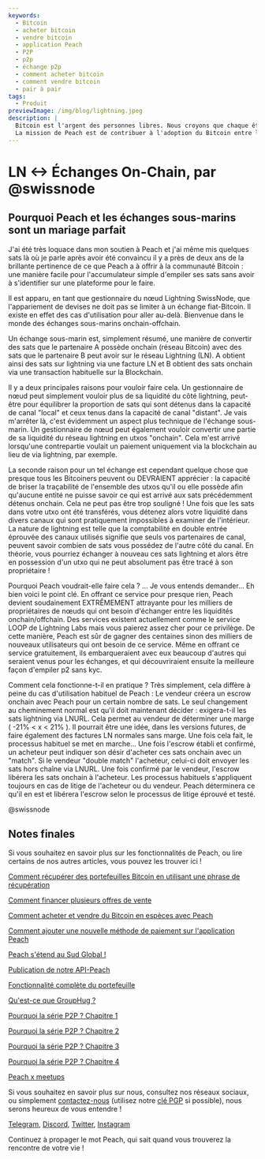 ```yaml
---
keywords:
  - Bitcoin
  - acheter bitcoin
  - vendre bitcoin
  - application Peach
  - P2P
  - p2p
  - échange p2p
  - comment acheter bitcoin
  - comment vendre bitcoin
  - pair à pair
tags:
  - Produit
previewImage: /img/blog/lightning.jpeg
description: |
  Bitcoin est l'argent des personnes libres. Nous croyons que chaque être humain a le droit de choisir la monnaie avec laquelle il souhaite conserver sa richesse, le résultat de son travail, de son temps et de son énergie.
  La mission de Peach est de contribuer à l'adoption du Bitcoin entre les mains des gens.
---
```


# LN <-> Échanges On-Chain, par @swissnode

## Pourquoi Peach et les échanges sous-marins sont un mariage parfait

J'ai été très loquace dans mon soutien à Peach et j'ai même mis quelques sats là où je parle après avoir été convaincu il y a près de deux ans de la brillante pertinence de ce que Peach a à offrir à la communauté Bitcoin : une manière facile pour l'accumulateur simple d'empiler ses sats sans avoir à s'identifier sur une plateforme pour le faire.

Il est apparu, en tant que gestionnaire du nœud Lightning SwissNode, que l'appariement de devises ne doit pas se limiter à un échange fiat-Bitcoin. Il existe en effet des cas d'utilisation pour aller au-delà. Bienvenue dans le monde des échanges sous-marins onchain-offchain.

Un échange sous-marin est, simplement résumé, une manière de convertir des sats que le partenaire A possède onchain (réseau Bitcoin) avec des sats que le partenaire B peut avoir sur le réseau Lightning (LN). A obtient ainsi des sats sur lightning via une facture LN et B obtient des sats onchain via une transaction habituelle sur la Blockchain.

Il y a deux principales raisons pour vouloir faire cela. Un gestionnaire de nœud peut simplement vouloir plus de sa liquidité du côté lightning, peut-être pour équilibrer la proportion de sats qui sont détenus dans la capacité de canal "local" et ceux tenus dans la capacité de canal "distant". Je vais m'arrêter là, c'est évidemment un aspect plus technique de l'échange sous-marin.
Un gestionnaire de nœud peut également vouloir convertir une partie de sa liquidité du réseau lightning en utxos "onchain". Cela m'est arrivé lorsqu'une contrepartie voulait un paiement uniquement via la blockchain au lieu de via lightning, par exemple.

La seconde raison pour un tel échange est cependant quelque chose que presque tous les Bitcoiners peuvent ou DEVRAIENT apprécier : la capacité de briser la traçabilité de l'ensemble des utxos qu'il ou elle possède afin qu'aucune entité ne puisse savoir ce qui est arrivé aux sats précédemment détenus onchain. Cela ne peut pas être trop souligné !
Une fois que les sats dans votre utxo ont été transférés, vous détenez alors votre liquidité dans divers canaux qui sont pratiquement impossibles à examiner de l'intérieur. La nature de lightning est telle que la comptabilité en double entrée éprouvée des canaux utilisés signifie que seuls vos partenaires de canal, peuvent savoir combien de sats vous possédez de l'autre côté du canal. En théorie, vous pourriez échanger à nouveau ces sats lightning et alors être en possession d'un utxo qui ne peut absolument pas être tracé à son propriétaire !

Pourquoi Peach voudrait-elle faire cela ? ... Je vous entends demander... Eh bien voici le point clé. En offrant ce service pour presque rien, Peach devient soudainement EXTRÊMEMENT attrayante pour les milliers de propriétaires de nœuds qui ont besoin d'échanger entre les liquidités onchain/offchain.
Des services existent actuellement comme le service LOOP de Lightning Labs mais vous paierez assez cher pour ce privilège. De cette manière, Peach est sûr de gagner des centaines sinon des milliers de nouveaux utilisateurs qui ont besoin de ce service. Même en offrant ce service gratuitement, ils embarqueraient avec eux beaucoup d'autres qui seraient venus pour les échanges, et qui découvriraient ensuite la meilleure façon d'empiler p2 sans kyc.

Comment cela fonctionne-t-il en pratique ? Très simplement, cela diffère à peine du cas d'utilisation habituel de Peach : Le vendeur créera un escrow onchain avec Peach pour un certain nombre de sats. Le seul changement au cheminement normal est qu'il doit maintenant décider : exigera-t-il les sats lightning via LNURL.
Cela permet au vendeur de déterminer une marge ( -21% < x < 21% ). Il pourrait être une idée, dans les versions futures, de faire également des factures LN normales sans marge. Une fois cela fait, le processus habituel se met en marche... Une fois l'escrow établi et confirmé, un acheteur peut indiquer son désir d'acheter ces sats onchain avec un "match". Si le vendeur "double match" l'acheteur, celui-ci doit envoyer les sats hors chaîne via LNURL. Une fois confirmé par le vendeur, l'escrow libérera les sats onchain à l'acheteur. Les processus habituels s'appliquent toujours en cas de litige de l'acheteur ou du vendeur. Peach déterminera ce qu'il en est et libérera l'escrow selon le processus de litige éprouvé et testé.

@swissnode

## Notes finales

Si vous souhaitez en savoir plus sur les fonctionnalités de Peach, ou lire certains de nos autres articles, vous pouvez les trouver ici !

[Comment récupérer des portefeuilles Bitcoin en utilisant une phrase de récupération](https://peachbitcoin.com/fr/blog/how-to-restore-peach-wallet/)

[Comment financer plusieurs offres de vente](https://peachbitcoin.com/fr/blog/funding-multiple-sell-offers/)

[Comment acheter et vendre du Bitcoin en espèces avec Peach](https://peachbitcoin.com/fr/blog/how-to-buy-and-sell-bitcoin-with-cash-using-peach/)

[Comment ajouter une nouvelle méthode de paiement sur l'application Peach](https://peachbitcoin.com/fr/blog/how-to-add-a-payment-method/)

[Peach s'étend au Sud Global !](https://peachbitcoin.com/fr/blog/peach-expands-to-the-global-south/)

[Publication de notre API-Peach](https://peachbitcoin.com/fr/blog/making-our-peach-api-public/)

[Fonctionnalité complète du portefeuille](https://peachbitcoin.com/fr/blog/full-wallet-functionality/)

[Qu'est-ce que GroupHug ?](https://peachbitcoin.com/fr/blog/group-hug/)

[Pourquoi la série P2P ? Chapitre 1](https://peachbitcoin.com/fr/blog/why-p2p-chapter-1/)

[Pourquoi la série P2P ? Chapitre 2](https://peachbitcoin.com/fr/blog/why-p2p-chapter-2/)

[Pourquoi la série P2P ? Chapitre 3](https://peachbitcoin.com/fr/blog/why-p2p-chapter-3-circular-economies/)

[Pourquoi la série P2P ? Chapitre 4](https://peachbitcoin.com/fr/blog/why-p2p-chapter-4-chains-of-trust/)

[Peach x meetups](https://peachbitcoin.com/fr/blog/peach-for-meetups/)

Si vous souhaitez en savoir plus sur nous, consultez nos réseaux sociaux, ou simplement [contactez-nous](mailto:hello@peachbitcoin.com) (utilisez notre [clé PGP](https://keys.openpgp.org/vks/v1/by-fingerprint/48339A19645E2E53488E0E5479E1B270FACD1BD2) si possible), nous serons heureux de vous entendre !

[Telegram](https://t.me/peachtopeach), [Discord](https://discord.gg/ypeHz3SW54), [Twitter](https://twitter.com/peachbitcoin), [Instagram](https://instagram.com/peachbitcoin)

Continuez à propager le mot Peach, qui sait quand vous trouverez la rencontre de votre vie !

